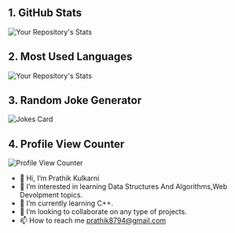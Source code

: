 ## 1. GitHub Stats
![Your Repository's Stats](https://github-readme-stats.vercel.app/api?username=prathik8794&show_icons=true)
## 2. Most Used Languages
![Your Repository's Stats](https://github-readme-stats.vercel.app/api/top-langs/?username=prathik8794&theme=blue-green)
## 3. Random Joke Generator
![Jokes Card](https://readme-jokes.vercel.app/api)
## 4. Profile View Counter
![Profile View Counter](https://komarev.com/ghpvc/?username=prathik8794)



- 👋 Hi, I’m Prathik Kulkarni
- 👀 I’m interested in learning Data Structures And Algorithms,Web Devolpment topics.
- 🌱 I’m currently learning C++.
- 💞️ I’m looking to collaborate on any type of projects.
- 📫 How to reach me prathik8794@gmail.com

<!---
prathik8794/prathik8794 is a ✨ special ✨ repository because its `README.md` (this file) appears on your GitHub profile.
You can click the Preview link to take a look at your changes.
--->

